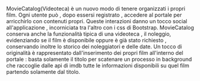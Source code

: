 MovieCatalog(Videoteca) è un nuovo modo di tenere organizzati i propri film.
Ogni utente può , dopo essersi registrato , accedere al portale per arricchirlo con contenuti propri.
Queste interazioni danno un tocco social all'applicazione , incorniciata tra l'altro con i css di Bootstrap.
MovieCatalog conserva anche la funzionalità tipica di una videoteca , il noleggio, evidenziando se il film è disponibile oppure è già stato richiesto , conservando inoltre lo storico dei noleggiatori e delle date.
Un tocco di originalità è rappresentato dall'inserimento dei propri film all'interno del portale : basta solamente il titolo per scatenare un processo in background che raccoglie dalle api di imdb tutte le informazioni disponibili su quel film partendo solamente dal titolo.
